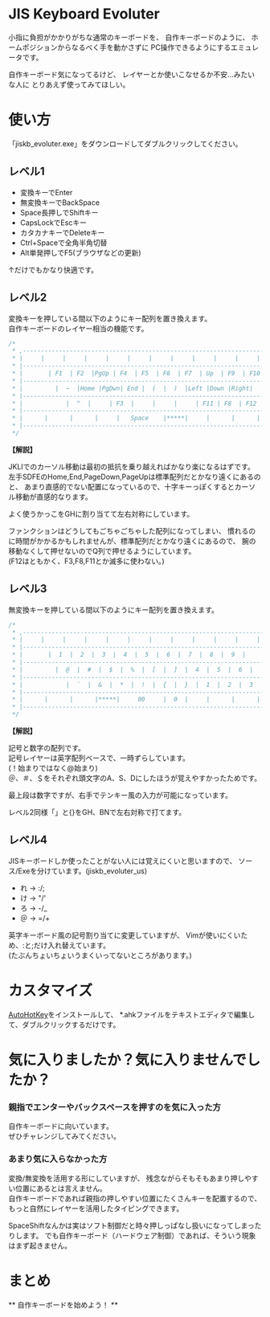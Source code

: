 # JIS Keyboard Evoluter

小指に負担がかかりがちな通常のキーボードを、
自作キーボードのように、
ホームポジションからなるべく手を動かさずに
PC操作できるようにするエミュレータです。

自作キーボード気になってるけど、
レイヤーとか使いこなせるか不安…みたいな人に
とりあえず使ってみてほしい。


# 使い方

「jiskb_evoluter.exe」をダウンロードしてダブルクリックしてください。


## レベル1

* 変換キーでEnter
* 無変換キーでBackSpace
* Space長押しでShiftキー
* CapsLockでEscキー
* カタカナキーでDeleteキー
* Ctrl+Spaceで全角半角切替
* Alt単発押しでF5(ブラウザなどの更新)

↑だけでもかなり快適です。


## レベル2

変換キーを押している間以下のようにキー配列を置き換えます。  
自作キーボードのレイヤー相当の機能です。

```c
/* 
 * ,-----------------------------------------------------------------------------------------.
 * |     |     |     |     |     |     |     |     |     |     |     |     |     |     |     |
 * |-----------------------------------------------------------------------------------------+
 * |       | F1  | F2  |PgUp | F4  | F5  | F6  | F7  | Up  | F9  | F10 |     |     |         |
 * |----------------------------------------------------------------------------------       +
 * |         |  ~  |Home |PgDwn| End |  (  |  )  |Left |Down |Right|  |  |     |     |       |
 * |-----------------------------------------------------------------------------------------+
 * |            |  ^  |     | F3  |     |     |     | F11 | F8  | F12 |  \  |     |          |
 * |-----------------------------------------------------------------------------------------+
 * |      |      |      |     |   Space    |*****|     |      |      |      |      |         |
 * |-----------------------------------------------------------------------------------------+
 */
```

**【解説】**

JKLIでのカーソル移動は最初の抵抗を乗り越えればかなり楽になるはずです。  
左手SDFEのHome,End,PageDown,PageUpは標準配列だとかなり遠くにあるのと、
あまり直感的でない配置になっているので、十字キーっぽくするとカーソル移動が直感的なります。

よく使うかっこをGHに割り当てて左右対称にしています。

ファンクションはどうしてもごちゃごちゃした配列になってしまい、
慣れるのに時間がかかるかもしれませんが、標準配列だとかなり遠くにあるので、
腕の移動なくして押せないのでQ列で押せるようにしています。  
(F12はともかく、F3,F8,F11とか滅多に使わない。)



## レベル3

無変換キーを押している間以下のようにキー配列を置き換えます。  


```c
/* 
 * ,-----------------------------------------------------------------------------------------.
 * |     |     |     |     |     |     |     |     |     |     |     |     |     |     |     |
 * |-----------------------------------------------------------------------------------------+
 * |       |  1  |  2  |  3  |  4  |  5  |  6  |  7  |  8  |  9  |     |     |     |         |
 * |----------------------------------------------------------------------------------       +
 * |         |  @  |  #  |  $  |  %  |  [  |  ]  |  4  |  5  |  6  |     |     |     |       |
 * |-----------------------------------------------------------------------------------------+
 * |            |  `  |  &  |  *  |  !  |  {  |  }  |  1  |  2  |  3  |     |     |          |
 * |-----------------------------------------------------------------------------------------+
 * |      |      |      |*****|     00     |  0  |     |      |      |      |      |         |
 * |-----------------------------------------------------------------------------------------+
 */
```

**【解説】**

記号と数字の配列です。  
記号レイヤーは英字配列ベースで、一時ずらしています。  
(！始まりではなく@始まり)  
＠、＃、＄をそれぞれ頭文字のA、S、Dにしたほうが覚えやすかったためです。  

最上段は数字ですが、右手でテンキー風の入力が可能になっています。

レベル2同様「」と{}をGH、BNで左右対称で打てます。


## レベル4

JISキーボードしか使ったことがない人には覚えにくいと思いますので、
ソース/Exeを分けています。(jiskb_evoluter_us)  

* れ → :/;
* け → "/'
* ろ → -/_
* ＠ → =/+

英字キーボード風の記号割り当てに変更していますが、
Vimが使いにくいため、:と;だけ入れ替えています。  
(たぶんちょいちょいうまくいってないところがあります。)


# カスタマイズ

[AutoHotKey](https://www.autohotkey.com/)をインストールして、
*.ahkファイルをテキストエディタで編集して、ダブルクリックするだけです。


# 気に入りましたか？気に入りませんでしたか？

### 親指でエンターやバックスペースを押すのを気に入った方
自作キーボードに向いています。  
ぜひチャレンジしてみてください。

### あまり気に入らなかった方
変換/無変換を活用する形にしていますが、
残念ながらそもそもあまり押しやすい位置にあるとは言えません。  
自作キーボードであれば親指の押しやすい位置にたくさんキーを配置するので、
もっと自然にレイヤーを活用したタイピングできます。

SpaceShiftなんかは実はソフト制御だと時々押しっぱなし扱いになってしまったりします。
でも自作キーボード（ハードウェア制御）であれば、そういう現象はまず起きません。  

# まとめ

** 自作キーボードを始めよう！ **
